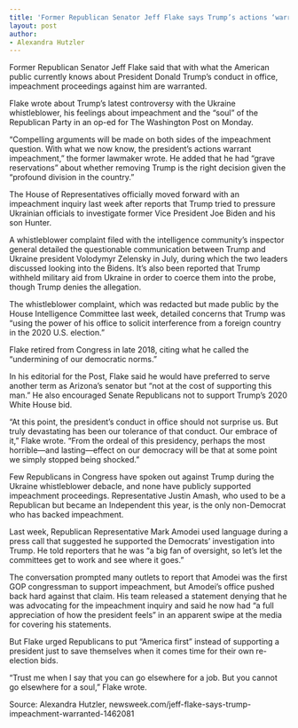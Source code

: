 ```yaml
---
title: 'Former Republican Senator Jeff Flake says Trump’s actions ‘warrant impeachment’'
layout: post
author:
- Alexandra Hutzler
---
```


Former Republican Senator Jeff Flake said that with what the American public currently knows about President Donald Trump’s conduct in office, impeachment proceedings against him are warranted.

Flake wrote about Trump’s latest controversy with the Ukraine whistleblower, his feelings about impeachment and the “soul” of the Republican Party in an op-ed for The Washington Post on Monday.

“Compelling arguments will be made on both sides of the impeachment question. With what we now know, the president’s actions warrant impeachment,” the former lawmaker wrote. He added that he had “grave reservations” about whether removing Trump is the right decision given the “profound division in the country.”

The House of Representatives officially moved forward with an impeachment inquiry last week after reports that Trump tried to pressure Ukrainian officials to investigate former Vice President Joe Biden and his son Hunter.

A whistleblower complaint filed with the intelligence community’s inspector general detailed the questionable communication between Trump and Ukraine president Volodymyr Zelensky in July, during which the two leaders discussed looking into the Bidens. It’s also been reported that Trump withheld military aid from Ukraine in order to coerce them into the probe, though Trump denies the allegation.

The whistleblower complaint, which was redacted but made public by the House Intelligence Committee last week, detailed concerns that Trump was “using the power of his office to solicit interference from a foreign country in the 2020 U.S. election.”

Flake retired from Congress in late 2018, citing what he called the “undermining of our democratic norms.”

In his editorial for the Post, Flake said he would have preferred to serve another term as Arizona’s senator but “not at the cost of supporting this man.” He also encouraged Senate Republicans not to support Trump’s 2020 White House bid.

“At this point, the president’s conduct in office should not surprise us. But truly devastating has been our tolerance of that conduct. Our embrace of it,” Flake wrote. “From the ordeal of this presidency, perhaps the most horrible—and lasting—effect on our democracy will be that at some point we simply stopped being shocked.”

Few Republicans in Congress have spoken out against Trump during the Ukraine whistleblower debacle, and none have publicly supported impeachment proceedings. Representative Justin Amash, who used to be a Republican but became an Independent this year, is the only non-Democrat who has backed impeachment.

Last week, Republican Representative Mark Amodei used language during a press call that suggested he supported the Democrats’ investigation into Trump. He told reporters that he was “a big fan of oversight, so let’s let the committees get to work and see where it goes.”

The conversation prompted many outlets to report that Amodei was the first GOP congressman to support impeachment, but Amodei’s office pushed back hard against that claim. His team released a statement denying that he was advocating for the impeachment inquiry and said he now had “a full appreciation of how the president feels” in an apparent swipe at the media for covering his statements.

But Flake urged Republicans to put “America first” instead of supporting a president just to save themselves when it comes time for their own re-election bids.

“Trust me when I say that you can go elsewhere for a job. But you cannot go elsewhere for a soul,” Flake wrote.

Source: Alexandra Hutzler, newsweek.com/jeff-flake-says-trump-impeachment-warranted-1462081
